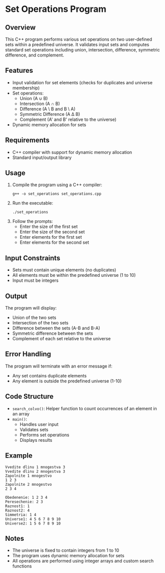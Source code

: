 # Set Operations Program

## Overview
This C++ program performs various set operations on two user-defined sets within a predefined universe. It validates input sets and computes standard set operations including union, intersection, difference, symmetric difference, and complement.

## Features
- Input validation for set elements (checks for duplicates and universe membership)
- Set operations:
  - Union (A ∪ B)
  - Intersection (A ∩ B)
  - Difference (A \ B and B \ A)
  - Symmetric Difference (A Δ B)
  - Complement (A' and B' relative to the universe)
- Dynamic memory allocation for sets

## Requirements
- C++ compiler with support for dynamic memory allocation
- Standard input/output library

## Usage
1. Compile the program using a C++ compiler:
   ```
   g++ -o set_operations set_operations.cpp
   ```
2. Run the executable:
   ```
   ./set_operations
   ```
3. Follow the prompts:
   - Enter the size of the first set
   - Enter the size of the second set
   - Enter elements for the first set
   - Enter elements for the second set

## Input Constraints
- Sets must contain unique elements (no duplicates)
- All elements must be within the predefined universe (1 to 10)
- Input must be integers

## Output
The program will display:
- Union of the two sets
- Intersection of the two sets
- Difference between the sets (A-B and B-A)
- Symmetric difference between the sets
- Complement of each set relative to the universe

## Error Handling
The program will terminate with an error message if:
- Any set contains duplicate elements
- Any element is outside the predefined universe (1-10)

## Code Structure
- `search_colvo()`: Helper function to count occurrences of an element in an array
- `main()`: 
  - Handles user input
  - Validates sets
  - Performs set operations
  - Displays results

## Example
```
Vvedite dlinu 1 mnogestva 3
Vvedite dlinu 2 mnogestva 3
Zapolnite 1 mnogestvo
1 2 3
Zapolnite 2 mnogestvo
2 3 4

Obedenenie: 1 2 3 4 
Peresechenie: 2 3 
Raznost1: 1 
Raznost2: 4 
Simmetria: 1 4 
Universe1: 4 5 6 7 8 9 10 
Universe2: 1 5 6 7 8 9 10 
```

## Notes
- The universe is fixed to contain integers from 1 to 10
- The program uses dynamic memory allocation for sets
- All operations are performed using integer arrays and custom search functions
